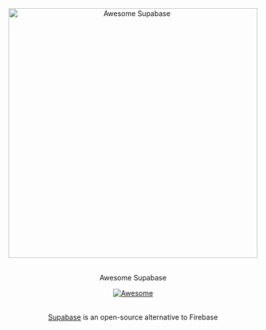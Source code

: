 <div align="center">
  <div>
    <img width="500px" src="https://gitcdn.xyz/repo/supabase/supabase/master/web/static/supabase-light.svg" alt="Awesome Supabase">
  </div>
  <br>
  <p>
    Awesome Supabase
  </p>
  <a href="https://awesome.re">
    <img src="https://awesome.re/badge-flat2.svg" alt="Awesome">
  </a>
  <br>
  <br>
  <p>
    <a href="https://en.wikipedia.org/wiki/Node.js">Supabase</a> is an open-source alternative to Firebase
  </p>
</div>
